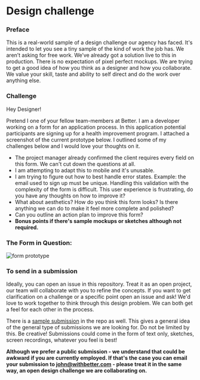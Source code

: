 # Design challenge

### Preface
This is a real-world sample of a design challenge our agency has faced. It's intended to let you see a tiny sample of the kind of work the job has. We aren’t asking for free work. We’ve already got a solution live to this in production. There is no expectation of pixel perfect mockups. We are trying to get a good idea of how you think as a designer and how you collaborate. We value your skill, taste and ability to self direct and do the work over anything else.

### Challenge

Hey Designer!

Pretend I one of your fellow team-members at Better. I am a developer working on a form for an application process. In this application potential participants are signing up for a health improvement program. I attached a screenshot of the current prototype below. I outlined some of my challenges below and I would love your thoughts on it.

- The project manager already confirmed the client requires every field on this form. We can't cut down the questions at all.
- I am attempting to adapt this to mobile and it's unusable.
- I am trying to figure out how to best handle error states. Example: the email used to sign up must be unique. Handling this validation with the complexity of the form is difficult.
This user experience is frustrating, do you have any thoughts on how to improve it?
- What about aesthetics? How do you think this form looks? Is there anything we can do to make it feel more complete and polished?
- Can you outline an action plan to improve this form? 
- **Bonus points if there's sample mockups or sketches although not required.**

### The Form in Question: 

![form prototype](https://cl.ly/465ef47714b0/designchallenge.jpg)


### To send in a submission

Ideally, you can open an issue in this repository. Treat it as an open project, our team will collaborate with you to refine the concepts. If you want to get clarification on a challenge or a specific point open an issue and ask! We'd love to work together to think through this design problem. We can both get a feel for each other in the process. 

There is a [sample submission](https://github.com/withbetterco/design-challenge/issues/1) in the repo as well. This gives a general idea of the general type of submissions we are looking for. Do not be limited by this. Be creative! Submissions could come in the form of text only, sketches, screen recordings, whatever you feel is best! 

**Although we prefer a public submission - we understand that could be awkward if you are currently employed. If that's the case you can email your submission to john@withbetter.com - please treat it in the same way, an open design challenge we are collaborating on.**


